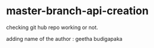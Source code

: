 # master-branch-api-creation
checking git hub repo working or not. 

adding name of the author : geetha budigapaka
